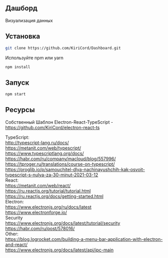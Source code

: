 ## Дашборд

Визуализация данных

## Установка

```bash
git clone https://github.com/KiriCord/Dashboard.git
```

Используйте npm или yarn

```bash
npm install
```

## Запуск

```bash
npm start
```

## Ресурсы

Собственный Шаблон Electron-React-TypeScript - https://github.com/KiriCord/electron-react-ts<br/>

TypeScript:<br/>
http://typescript-lang.ru/docs/<br/>
https://metanit.com/web/typescript/<br/>
https://www.typescriptlang.org/docs/<br/>
https://habr.com/ru/company/macloud/blog/557996/<br/>
https://tproger.ru/translations/course-on-typescript/<br/>
https://proglib.io/p/samouchitel-dlya-nachinayushchih-kak-osvoit-typescript-s-nulya-za-30-minut-2021-03-12<br/>
React:<br/>
https://metanit.com/web/react/<br/>
https://ru.reactjs.org/tutorial/tutorial.html<br/>
https://ru.reactjs.org/docs/getting-started.html<br/>
Electron:<br/>
https://www.electronjs.org/ru/docs/latest<br/>
https://www.electronforge.io/<br/>
Security<br/>
https://www.electronjs.org/docs/latest/tutorial/security<br/>
https://habr.com/ru/post/578016/<br/>
Other:<br/>
https://blog.logrocket.com/building-a-menu-bar-application-with-electron-and-react/<br/>
https://www.electronjs.org/docs/latest/api/ipc-main<br/>



